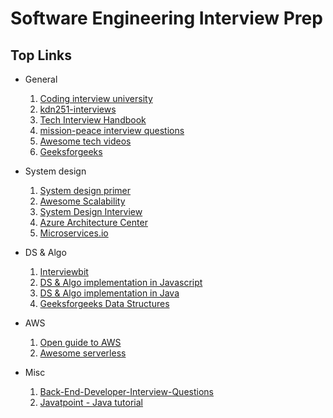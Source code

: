 # Software Engineering Interview Prep

## Top Links
* General
    1. [Coding interview university](https://github.com/jwasham/coding-interview-university)
    2. [kdn251-interviews](https://github.com/kdn251/interviews)
    3. [Tech Interview Handbook](https://github.com/yangshun/tech-interview-handbook)
    4. [mission-peace interview questions](https://github.com/mission-peace/interview/wiki)
    5. [Awesome tech videos](https://github.com/lucasviola/awesome-tech-videos)
    6. [Geeksforgeeks](https://www.geeksforgeeks.org)
 
* System design  
    1. [System design primer](https://github.com/donnemartin/system-design-primer)
    2. [Awesome Scalability](https://github.com/binhnguyennus/awesome-scalability)
    3. [System Design Interview](https://github.com/checkcheckzz/system-design-interview)
    4. [Azure Architecture Center](https://docs.microsoft.com/en-us/azure/architecture)
    5. [Microservices.io](http://microservices.io/)

* DS & Algo
    1. [Interviewbit](https://www.interviewbit.com)
    2. [DS & Algo implementation in Javascript](https://github.com/trekhleb/javascript-algorithms)
    3. [DS & Algo implementation in Java](https://github.com/sherxon/AlgoDS)
    4. [Geeksforgeeks Data Structures](https://www.geeksforgeeks.org/data-structures)

* AWS
    1. [Open guide to AWS](https://github.com/open-guides/og-aws)
    2. [Awesome serverless](https://github.com/pmuens/awesome-serverless)

* Misc
    1. [Back-End-Developer-Interview-Questions](https://github.com/arialdomartini/Back-End-Developer-Interview-Questions)
    2. [Javatpoint - Java tutorial](https://www.javatpoint.com/java-tutorial)
